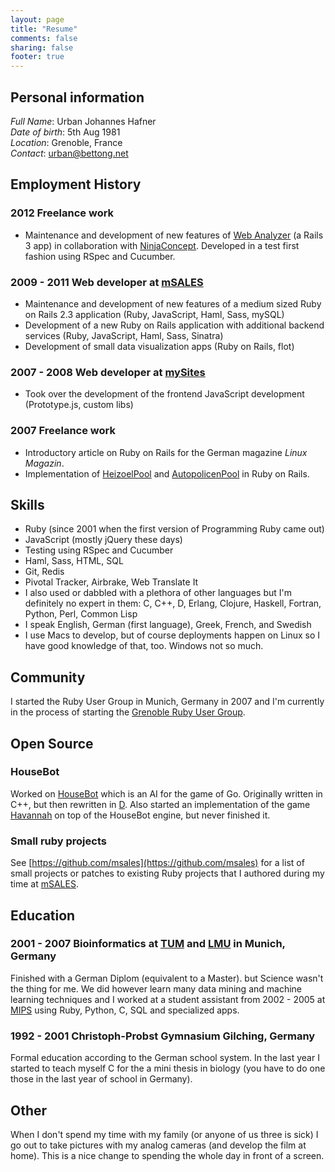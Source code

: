 ```yaml
---
layout: page
title: "Resume"
comments: false
sharing: false
footer: true
---
```


## Personal information

*Full Name*: Urban Johannes Hafner  
*Date of birth*: 5th Aug 1981  
*Location*: Grenoble, France  
*Contact*: [urban@bettong.net](mailto:urban@bettong.net)  

## Employment History

### 2012 Freelance work

* Maintenance and development of new features of [Web Analyzer](https://www.web-analyzer.com/) (a Rails 3 app) in collaboration with [NinjaConcept](http://www.ninjaconcept.com/). Developed in a test first fashion using RSpec and Cucumber.

### 2009 - 2011 Web developer at [mSALES](http://msales.com)

* Maintenance and development of new features of a medium sized Ruby on Rails 2.3 application (Ruby, JavaScript, Haml, Sass, mySQL)
* Development of a new Ruby on Rails application with additional backend services (Ruby, JavaScript, Haml, Sass, Sinatra)
* Development of small data visualization apps (Ruby on Rails, flot)

### 2007 - 2008 Web developer at [mySites](http://mysites.com)

* Took over the development of the frontend JavaScript development (Prototype.js, custom libs)

### 2007 Freelance work

* Introductory article on Ruby on Rails for the German magazine *Linux Magazin*.
* Implementation of [HeizoelPool](http://www.heizoelpool.de/) and [AutopolicenPool](http://www.autopolicenpool.de/) in Ruby on Rails.

## Skills

* Ruby (since 2001 when the first version of Programming Ruby came out)
* JavaScript (mostly jQuery these days)
* Testing using RSpec and Cucumber
* Haml, Sass, HTML, SQL
* Git, Redis
* Pivotal Tracker, Airbrake, Web Translate It
* I also used or dabbled with a plethora of other languages but I'm definitely no expert in them: C, C++, D, Erlang, Clojure, Haskell, Fortran, Python, Perl, Common Lisp
* I speak English, German (first language), Greek, French, and Swedish
* I use Macs to develop, but of course deployments happen on Linux so I have good knowledge of that, too. Windows not so much.

## Community

I started the Ruby User Group in Munich, Germany in 2007 and I'm currently in the process of starting the [Grenoble Ruby User Group](http://grenoblerb.fr).

## Open Source

### HouseBot

Worked on [HouseBot](http://sourceforge.net/projects/housebot/) which is an AI for the game of Go. Originally written in C++, but then rewritten in [D](http://www.digitalmars.com/d/). Also started an implementation of the game [Havannah](http://en.wikipedia.org/wiki/Havannah) on top of the HouseBot engine, but never finished it.

### Small ruby projects

See [https://github.com/msales](https://github.com/msales) for a list of small projects or patches to existing Ruby projects that I authored during my time at [mSALES](http://www.msales.com).

## Education

### 2001 - 2007 Bioinformatics at [TUM](http://www.tum.de) and [LMU](http://www.lmu.de) in Munich, Germany

Finished with a German Diplom (equivalent to a Master). but Science wasn't the thing for me. We did however learn many data mining and machine learning techniques and I worked at a student assistant from 2002 - 2005 at [MIPS](http://mips.gsf.de) using Ruby, Python, C, SQL and specialized apps.

### 1992 - 2001 Christoph-Probst Gymnasium Gilching, Germany

Formal education according to the German school system. In the last year I started to teach myself C for the a mini thesis in biology (you have to do one those in the last year of school in Germany).

## Other

When I don't spend my time with my family (or anyone of us three is sick) I go out to take pictures with my analog cameras (and develop the film at home). This is a nice change to spending the whole day in front of a screen.
